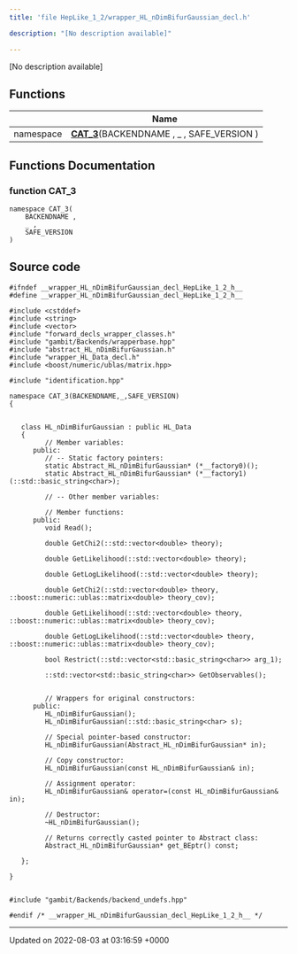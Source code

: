 ```yaml
---
title: 'file HepLike_1_2/wrapper_HL_nDimBifurGaussian_decl.h'

description: "[No description available]"

---
```







[No description available]

## Functions

|                | Name           |
| -------------- | -------------- |
| namespace | **[CAT_3](/documentation/code/gambit_sphinx/files/wrapper__hl__ndimbifurgaussian__decl_8h/#function-cat-3)**(BACKENDNAME , _ , SAFE_VERSION ) |


## Functions Documentation

### function CAT_3

```
namespace CAT_3(
    BACKENDNAME ,
    _ ,
    SAFE_VERSION 
)
```




## Source code

```
#ifndef __wrapper_HL_nDimBifurGaussian_decl_HepLike_1_2_h__
#define __wrapper_HL_nDimBifurGaussian_decl_HepLike_1_2_h__

#include <cstddef>
#include <string>
#include <vector>
#include "forward_decls_wrapper_classes.h"
#include "gambit/Backends/wrapperbase.hpp"
#include "abstract_HL_nDimBifurGaussian.h"
#include "wrapper_HL_Data_decl.h"
#include <boost/numeric/ublas/matrix.hpp>

#include "identification.hpp"

namespace CAT_3(BACKENDNAME,_,SAFE_VERSION)
{
   
   
   class HL_nDimBifurGaussian : public HL_Data
   {
         // Member variables: 
      public:
         // -- Static factory pointers: 
         static Abstract_HL_nDimBifurGaussian* (*__factory0)();
         static Abstract_HL_nDimBifurGaussian* (*__factory1)(::std::basic_string<char>);
   
         // -- Other member variables: 
   
         // Member functions: 
      public:
         void Read();
   
         double GetChi2(::std::vector<double> theory);
   
         double GetLikelihood(::std::vector<double> theory);
   
         double GetLogLikelihood(::std::vector<double> theory);
   
         double GetChi2(::std::vector<double> theory, ::boost::numeric::ublas::matrix<double> theory_cov);
   
         double GetLikelihood(::std::vector<double> theory, ::boost::numeric::ublas::matrix<double> theory_cov);
   
         double GetLogLikelihood(::std::vector<double> theory, ::boost::numeric::ublas::matrix<double> theory_cov);
   
         bool Restrict(::std::vector<std::basic_string<char>> arg_1);
   
         ::std::vector<std::basic_string<char>> GetObservables();
   
   
         // Wrappers for original constructors: 
      public:
         HL_nDimBifurGaussian();
         HL_nDimBifurGaussian(::std::basic_string<char> s);
   
         // Special pointer-based constructor: 
         HL_nDimBifurGaussian(Abstract_HL_nDimBifurGaussian* in);
   
         // Copy constructor: 
         HL_nDimBifurGaussian(const HL_nDimBifurGaussian& in);
   
         // Assignment operator: 
         HL_nDimBifurGaussian& operator=(const HL_nDimBifurGaussian& in);
   
         // Destructor: 
         ~HL_nDimBifurGaussian();
   
         // Returns correctly casted pointer to Abstract class: 
         Abstract_HL_nDimBifurGaussian* get_BEptr() const;
   
   };
   
}


#include "gambit/Backends/backend_undefs.hpp"

#endif /* __wrapper_HL_nDimBifurGaussian_decl_HepLike_1_2_h__ */
```


-------------------------------

Updated on 2022-08-03 at 03:16:59 +0000
